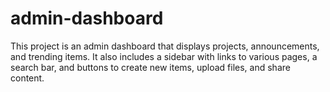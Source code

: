 # admin-dashboard
This project is an admin dashboard that displays projects, announcements, and trending items. It also includes a sidebar with links to various pages, a search bar, and buttons to create new items, upload files, and share content.
